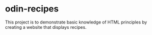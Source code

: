 # odin-recipes

This project is to demonstrate basic knowledge of HTML principles by creating a website that displays recipes.